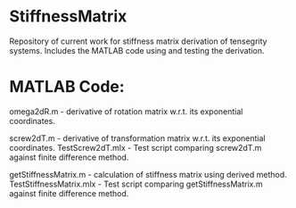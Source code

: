 # StiffnessMatrix
Repository of current work for stiffness matrix derivation of tensegrity systems. Includes the MATLAB code using and testing the derivation.

# MATLAB Code:
omega2dR.m - derivative of rotation matrix w.r.t. its exponential coordinates.

screw2dT.m - derivative of transformation matrix w.r.t. its exponential coordinates.
TestScrew2dT.mlx - Test script comparing screw2dT.m against finite difference method.

getStiffnessMatrix.m - calculation of stiffness matrix using derived method.
TestStiffnessMatrix.mlx - Test script comparing getStiffnessMatrix.m against finite difference method.
